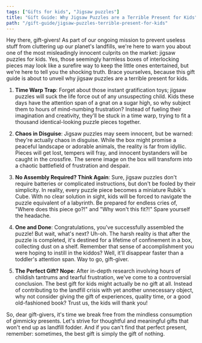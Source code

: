 ```yaml
---
tags: ["Gifts for kids", "Jigsaw puzzles"]
title: "Gift Guide: Why Jigsaw Puzzles are a Terrible Present for Kids"
path: "/gift-guide/jigsaw-puzzles-terrible-present-for-kids"
---
```


Hey there, gift-givers! As part of our ongoing mission to prevent useless stuff from cluttering up our planet's landfills, we're here to warn you about one of the most misleadingly innocent culprits on the market: jigsaw puzzles for kids. Yes, those seemingly harmless boxes of interlocking pieces may look like a surefire way to keep the little ones entertained, but we're here to tell you the shocking truth. Brace yourselves, because this gift guide is about to unveil why jigsaw puzzles are a terrible present for kids.

1. **Time Warp Trap**: Forget about those instant gratification toys; jigsaw puzzles will suck the life force out of any unsuspecting child. Kids these days have the attention span of a gnat on a sugar high, so why subject them to hours of mind-numbing frustration? Instead of fueling their imagination and creativity, they'll be stuck in a time warp, trying to fit a thousand identical-looking puzzle pieces together.

2. **Chaos in Disguise**: Jigsaw puzzles may seem innocent, but be warned: they're actually chaos in disguise. While the box might promise a peaceful landscape or adorable animals, the reality is far from idyllic. Pieces will get lost, tempers will fray, and innocent bystanders will be caught in the crossfire. The serene image on the box will transform into a chaotic battlefield of frustration and despair.

3. **No Assembly Required? Think Again**: Sure, jigsaw puzzles don't require batteries or complicated instructions, but don't be fooled by their simplicity. In reality, every puzzle piece becomes a miniature Rubik's Cube. With no clear solution in sight, kids will be forced to navigate the puzzle equivalent of a labyrinth. Be prepared for endless cries of, "Where does this piece go?!" and "Why won't this fit?!" Spare yourself the headache.

4. **One and Done**: Congratulations, you've successfully assembled the puzzle! But wait, what's next? Uh-oh. The harsh reality is that after the puzzle is completed, it's destined for a lifetime of confinement in a box, collecting dust on a shelf. Remember that sense of accomplishment you were hoping to instill in the kiddos? Well, it'll disappear faster than a toddler's attention span. Way to go, gift-giver.

5. **The Perfect Gift? Nope**: After in-depth research involving hours of childish tantrums and tearful frustration, we've come to a controversial conclusion. The best gift for kids might actually be no gift at all. Instead of contributing to the landfill crisis with yet another unnecessary object, why not consider giving the gift of experiences, quality time, or a good old-fashioned book? Trust us, the kids will thank you!

So, dear gift-givers, it's time we break free from the mindless consumption of gimmicky presents. Let's strive for thoughtful and meaningful gifts that won't end up as landfill fodder. And if you can't find that perfect present, remember: sometimes, the best gift is simply the gift of nothing.